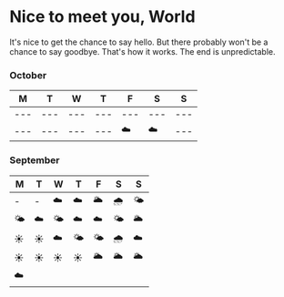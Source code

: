 # Nice to meet you, World

It's nice to get the chance to say hello. But there probably won't be a chance to say goodbye. That's how it works. The end is unpredictable.

### October

| M | T | W | T | F | S | S |
|---|---|---|---|---|---|---|
|---|---|---|---|---|---|---|
|---|---|---|---| :cloud: | :cloud: |---|


### September

| M | T | W | T | F | S | S |
|---|---|---|---|---|---|---|
| - | - | :cloud: | :cloud:  |:sun_behind_large_cloud: | :cloud_with_rain: | :sun_behind_small_cloud:  |
| :sun_behind_small_cloud: | :cloud: | :sun_behind_small_cloud: | :cloud: | :cloud: | :sun_behind_small_cloud: | :sun_behind_large_cloud: |
| :sunny: | :sunny: | :cloud: | :sun_behind_small_cloud: | :sun_behind_small_cloud: | :cloud_with_rain: | :cloud: |
| :sunny: | :sunny: | :sunny: | :sunny: | :sun_behind_large_cloud: | :sun_behind_large_cloud: | :sun_behind_large_cloud: |
| :cloud: |||||||









